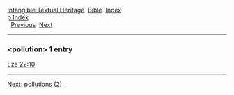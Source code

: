 [Intangible Textual Heritage](../../index)  [Bible](../index) 
[Index](index)   
[p Index](_p_)  
  [Previous](c08673)  [Next](c08675) 

------------------------------------------------------------------------

### &lt;pollution&gt; 1 entry

[Eze 22:10](../kjv/eze022.htm#010)  

------------------------------------------------------------------------

[Next: pollutions (2)](c08675)
